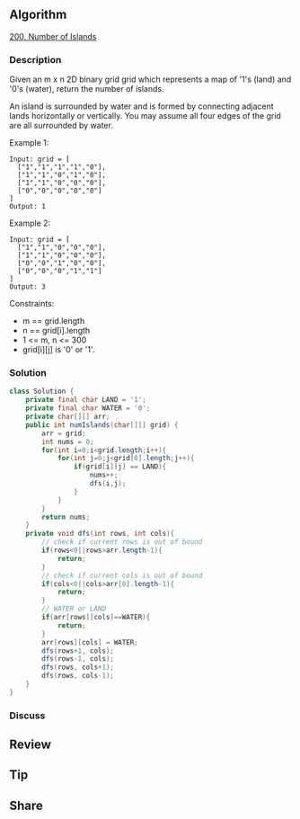 ## Algorithm

[200. Number of Islands](https://leetcode.com/problems/number-of-islands/)

### Description

Given an m x n 2D binary grid grid which represents a map of '1's (land) and '0's (water), return the number of islands.

An island is surrounded by water and is formed by connecting adjacent lands horizontally or vertically. You may assume all four edges of the grid are all surrounded by water.



Example 1:

```
Input: grid = [
  ["1","1","1","1","0"],
  ["1","1","0","1","0"],
  ["1","1","0","0","0"],
  ["0","0","0","0","0"]
]
Output: 1
```

Example 2:

```
Input: grid = [
  ["1","1","0","0","0"],
  ["1","1","0","0","0"],
  ["0","0","1","0","0"],
  ["0","0","0","1","1"]
]
Output: 3
```

Constraints:

- m == grid.length
- n == grid[i].length
- 1 <= m, n <= 300
- grid[i][j] is '0' or '1'.

### Solution

```java
class Solution {
    private final char LAND = '1';
    private final char WATER = '0';
    private char[][] arr;
    public int numIslands(char[][] grid) {
        arr = grid;
        int nums = 0;
        for(int i=0;i<grid.length;i++){
            for(int j=0;j<grid[0].length;j++){
                if(grid[i][j] == LAND){
                    nums++;
                    dfs(i,j);
                }
            }
        }
        return nums;
    }
    private void dfs(int rows, int cols){
        // check if current rows is out of bound
        if(rows<0||rows>arr.length-1){
            return;
        }
        // check if current cols is out of bound
        if(cols<0||cols>arr[0].length-1){
            return;
        }
        // WATER or LAND
        if(arr[rows][cols]==WATER){
            return;
        }
        arr[rows][cols] = WATER;
        dfs(rows+1, cols);
        dfs(rows-1, cols);
        dfs(rows, cols+1);
        dfs(rows, cols-1);
    }
}
```

### Discuss

## Review


## Tip


## Share
